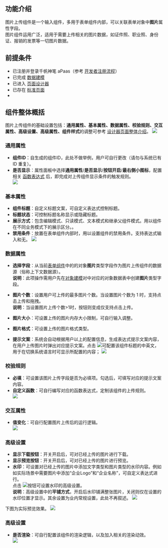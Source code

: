 ## **功能介绍**
图片上传组件是一个输入组件，多用于表单组件内部，可以关联表单对象中**图片**属性字段。  
图片组件运用广泛，适用于需要上传相关的图片数据，如证件照、职业照、身份证、报销的发票等一切图片数据。  

## **前提条件** 

- 已注册并登录千帆神笔 aPaas（参考 [开发者注册流程](https://cloud.tencent.com/document/product/1365/68054)）
- 已完成 [数据建模](https://cloud.tencent.com/document/product/1365/67951)
- 已进入 [页面设计器](https://cloud.tencent.com/document/product/1365/67961)
- 已存在 [标准页面](https://cloud.tencent.com/document/product/1365/67961)  
-         
## **组件整体概括**  
图片上传组件的基础设置包括：**通用属性、基本属性、数据属性、校验规则、交互属性、高级设置、高级属性、组件样式**的调整可参考 [设计器页面整体介绍](https://cloud.tencent.com/document/product/1365/67961#.E5.8F.B3.E4.BE.A7.E5.B1.9E.E6.80.A7.E9.9D.A2.E6.9D.BF)。
![](https://qcloudimg.tencent-cloud.cn/raw/4908298db477015d79f7640a2f14a667.png)

### **通用属性** 
- **组件ID**：自生成的组件ID，此处不做举例，用户可自行更改（请勿与系统已有 ID 重复）。 
- **是否显示**：属性面板中选择**通用属性**/**是否显示**/**按钮开启**/**最右侧小图标**，配置相关 [函数表达式](https://cloud.tencent.com/document/product/1365/67905) 后，即完成对上传组件显示条件的触发规则。  
![](https://qcloudimg.tencent-cloud.cn/raw/606c646d8b3ea03d86dcc25e80c0c90f.png)  

### **基本属性**  

- **组件标题**：自定义标题文案，可自定义表达式控制标题。  
- **标题状态**：可控制标题名称显示或隐藏标题。  
- **展示方式**：包含编辑模式、只读模式、文本模式和继承父组件模式。用以组件在不同业务模式下的展示区分。。
- **禁用条件**：放置在表单组件内部时，用以设置组件的禁用条件。支持表达式输入和无。 
![](https://qcloudimg.tencent-cloud.cn/raw/a6068449fea1f9bfad2cda8cebf91967.png)  

### **数据属性**   

- **选择字段**：从当前[表单组件](https://cloud.tencent.com/document/product/1365/67964)中的的对象**图片**类型字段作为图片上传组件的数据源（俗称上下文数据源）。  
**说明**：此项操作需用户先在[对象建模](https://cloud.tencent.com/document/product/1365/67951)对中对应的对象数据表中创建**图片**类型字段。
 
- **图片个数**：设置用户可上传的最多图片个数。当设置图片个数为 1 时，支持点击上传和拖拽。  
**说明**：当设置图片上传个数>1时，按钮则变成仅支持点击上传。

- **图片大小**：可设置上传的图片内存大小限制，可自行输入调整。  

- **图片格式**：可设置上传的图片格式类型。  

- **提示文案**：系统会自动根据用户以上的配置信息，生成表达式提示文案内容，在用户上传图片时弹出对应提示文案。点击 ![](https://qcloudimg.tencent-cloud.cn/raw/e51bb12b571351163437c5707f9dd448.png)可配置该组件标题的中英文，用于在切换系统语言时可显示所配置的内容；
![](https://qcloudimg.tencent-cloud.cn/raw/69ecf0625a711fd2bfab56a0a8ba2bee.png)

### **校验规则**

- **必填**：可设置该图片上传字段是否为必填项。勾选后，可填写对应的提示文案内容。
- **自定义函数**：可自行编写对应的函数表达式，定制该组件的上传规则。  
![](https://qcloudimg.tencent-cloud.cn/raw/e3fd0b96afd48f29d75a5ffd8e7f3d23.png)

### **交互属性**  

- **值变化**：可自行配置图片上传后的运行逻辑。  
![](https://qcloudimg.tencent-cloud.cn/raw/96420a312b1a448dd9d859fd77892a91.png)  
 	
### **高级设置**  

- **显示下载按钮**：开关开启后，可对已经上传的图片进行下载。 
- **显示预览按钮**：开关开启后，可对已经上传的图片进行预览。  
- **水印**：可设置对已经上传的图片中添加文字类型和图片类型的水印内容。例如如实际场景中需要图片中添加“企业Logo”和“企业名称”，可自定义表达式进行。  
点击 ![](https://qcloudimg.tencent-cloud.cn/raw/ca8772fd229bad8b83a5e0f186797f35.png)按钮可设置水印的高级设置。  
**说明**：高级设置中的**平铺方式**，开启后水印铺满整张图片，关闭则仅在设置的水印位置才显示。其余设置为业内常规设置，此处不再叙述。
![](https://qcloudimg.tencent-cloud.cn/raw/1d93aed14b4cc83a14ad12af44c69056.png)

下图为实际预览效果。
![](https://qcloudimg.tencent-cloud.cn/raw/141d696b99240142765f63685eec8114.png)




### **高级设置** 

- **是否渲染**：可自行配置该组件的渲染逻辑，以及加入相关的渲染动效。  
![](https://qcloudimg.tencent-cloud.cn/raw/d5757f78e2163aabf9723b7a386f287c.png)